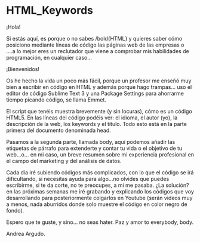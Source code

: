 # HTML_Keywords

¡Hola!

Si estás aquí, es porque o no sabes /bold{HTML} y quieres saber cómo posiciono mediante líneas de código las páginas web de las empresas o ....a lo mejor eres un reclutador que viene a comprobar mis habilidades de programación, en cualquier caso... 


¡Bienvenidos!

Os he hecho la vida un poco más fácil, porque un profesor me enseñó muy bien a escribir en código en HTML y además porque hago trampas... uso el editor de código Sublime Text 3 y una Package Settings para ahorrarme tiempo picando código, se llama Emmet.

El script que tenéis muestra brevemente (y sin locuras), cómo es un código HTML5. En las líneas del código podéis ver: el idioma, el autor (yo), la descripción de la web, los keywords y el título. Todo esto está en la parte primera del documento denominada head. 

Pasamos a la segunda parte, llamada body, aquí podemos añadir las etiquetas de párrafo para extenderte y contar tu vida o el objetivo de tu web...o... en mi caso, un breve resumen sobre mi experiencia profesional en el campo del marketing y del análisis de datos. 

Cada día iré subiendo códigos más complicados, con lo que el código se irá dificultando, si necesitas ayuda para algo...no olvides que puedes escribirme, si te da corte, no te preocupes, a mi me pasaba. ¿La solución? en las próximas semanas me iré grabando y explicando los códigos que voy desarrollando para posteriormente colgarlos en Youtube (serán videos muy a menos, nada aburridos donde solo muestre el código en color negro de fondo). 

Espero que te guste, y sino... no seas hater.
Paz y amor to everybody, body.

Andrea Argudo.
